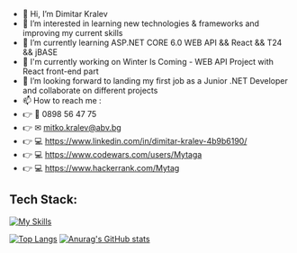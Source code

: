 - 👋 Hi, I’m Dimitar Kralev 
- 👀 I’m interested in learning new technologies & frameworks and improving my current skills
- 🌱 I’m currently learning ASP.NET CORE 6.0 WEB API && React && T24 && jBASE
- 🔨 I'm currently working on Winter Is Coming - WEB API Project with React front-end part
- 💞️ I’m looking forward to landing my first job as a Junior .NET Developer and collaborate on different projects
- 📫 How to reach me : 
- 👉 📱 0898 56 47 75 
- 👉 ✉ mitko.kralev@abv.bg 
- 👉 💻 https://www.linkedin.com/in/dimitar-kralev-4b9b6190/ 
- 👉 💻 https://www.codewars.com/users/Mytaga 
- 👉 💻 https://www.hackerrank.com/Mytag

 
 ## **Tech Stack:**

  [![My Skills](https://skillicons.dev/icons?i=cs,dotnet,html,css,react,js)](https://skillicons.dev)


  [![Top Langs](https://github-readme-stats.vercel.app/api/top-langs/?username=Mytaga&layout=compact)](https://github.com/Mytaga/github-readme-stats)  [![Anurag's GitHub stats](https://github-readme-stats.vercel.app/api?username=Mytaga)](https://github.com/Mytaga/github-readme-stats)
  
 

<!---
Mytaga/Mytaga is a ✨ special ✨ repository because its `README.md` (this file) appears on your GitHub profile.
You can click the Preview link to take a look at your changes.
--->
